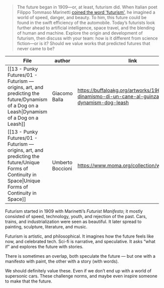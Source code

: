 > The future began in 1909—or, at least, futurism did. When Italian poet Filippo Tommaso Marinetti [coined the word 'futurism'](https://www.italianfuturism.org/manifestos/foundingmanifesto/), he imagined a world of speed, danger, and beauty. To him, this future could be found in the swift efficiency of the automobile. Today’s futurists look further ahead to artificial intelligence, space travel, and the blending of human and machine. Explore the origin and development of futurism, then discuss with your team: how is it different from science fiction—or is it? Should we value works that predicted futures that never came to be?

| File                                                                                                                                                       | author           | link                                                                                         | created |
| ---------------------------------------------------------------------------------------------------------------------------------------------------------- | ---------------- | -------------------------------------------------------------------------------------------- | ------- |
| [[13 - Punky Futures/01 - Futurism — origins, art, and predicting the future/Dynamism of a Dog on a Leash\|Dynamism of a Dog on a Leash]]               | Giacomo Balla    | https://buffaloakg.org/artworks/196416-dinamismo-di-un-cane-al-guinzaglio-dynamism-dog-leash | 1912    |
| [[13 - Punky Futures/01 - Futurism — origins, art, and predicting the future/Unique Forms of Continuity in Space\|Unique Forms of Continuity in Space]] | Umberto Boccioni | https://www.moma.org/collection/works/81179                                                  | 1913    |


Futurism started in 1909 with Marinetti’s *Futurist Manifesto*; it mostly consisted of speed, technology, youth, and rejection of the past. Cars, trains, and industrialization were seen as beautiful. It later spread to painting, sculpture, literature, and music.

Futurism is artistic, and philosophical. It imagines how the future feels like now, and celebrated tech. Sci-fi is narrative, and speculative. It asks “what if” and explores the future with stories.

There is sometimes an overlap, both speculate the future — but one with a manifesto with paint, the other with a story (with words).

We should definitely value these. Even if we don’t end up with a world of supersonic cars. These challenge norms, and maybe even inspire someone to make that the future.
